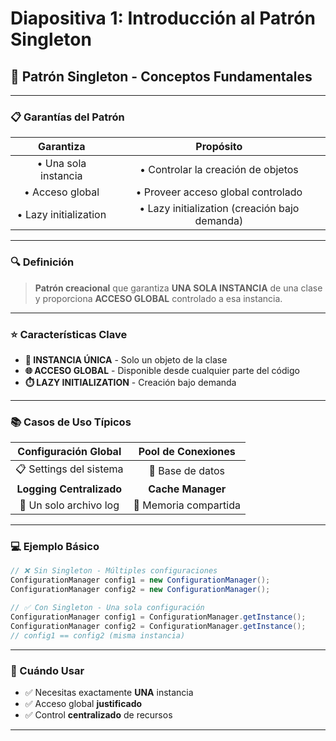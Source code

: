 # Diapositiva 1: Introducción al Patrón Singleton

## 🎯 Patrón Singleton - Conceptos Fundamentales

---

### 📋 Garantías del Patrón

| **Garantiza** | **Propósito** |
|:-------------:|:-------------:|
| • Una sola instancia | • Controlar la creación de objetos |
| • Acceso global | • Proveer acceso global controlado |
| • Lazy initialization | • Lazy initialization (creación bajo demanda) |

---

### 🔍 Definición

> **Patrón creacional** que garantiza **UNA SOLA INSTANCIA** de una clase y proporciona **ACCESO GLOBAL** controlado a esa instancia.

---

### ⭐ Características Clave

- **🎯 INSTANCIA ÚNICA** - Solo un objeto de la clase
- **🌐 ACCESO GLOBAL** - Disponible desde cualquier parte del código  
- **⏱️ LAZY INITIALIZATION** - Creación bajo demanda

---

### 📚 Casos de Uso Típicos

| Configuración Global | Pool de Conexiones |
|:---:|:---:|
| 📋 Settings del sistema | 🔗 Base de datos |
| **Logging Centralizado** | **Cache Manager** |
| 📝 Un solo archivo log | 💾 Memoria compartida |

---

### 💻 Ejemplo Básico

```java
// ❌ Sin Singleton - Múltiples configuraciones
ConfigurationManager config1 = new ConfigurationManager();
ConfigurationManager config2 = new ConfigurationManager();

// ✅ Con Singleton - Una sola configuración  
ConfigurationManager config1 = ConfigurationManager.getInstance();
ConfigurationManager config2 = ConfigurationManager.getInstance();
// config1 == config2 (misma instancia)
```

---

### 🎯 Cuándo Usar

- ✅ Necesitas exactamente **UNA** instancia
- ✅ Acceso global **justificado**
- ✅ Control **centralizado** de recursos

---
